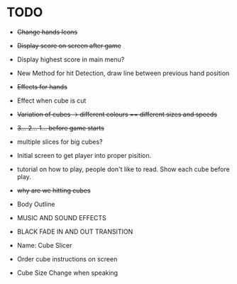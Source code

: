 # TODO

- ~~Change hands Icons~~
- ~~Display score on screen after game~~
- Display highest score in main menu?
- New Method for hit Detection, draw line between previous hand position
- ~~Effects for hands~~
- Effect when cube is cut
- ~~Variation of cubes -> different colours == different sizes and speeds~~
- ~~3... 2... 1... before game starts~~
- multiple slices for big cubes?
- Initial screen to get player into proper pisition.
- tutorial on how to play, people don't like to read. Show each cube before play.
- ~~why are we hitting cubes~~
- Body Outline
- MUSIC AND SOUND EFFECTS
- BLACK FADE IN AND OUT TRANSITION

- Name: Cube Slicer
- Order cube instructions on screen
- Cube Size Change when speaking
